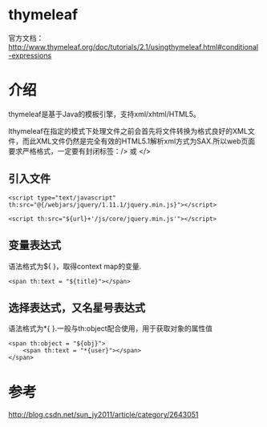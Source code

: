 # thymeleaf

官方文档：http://www.thymeleaf.org/doc/tutorials/2.1/usingthymeleaf.html#conditional-expressions


#   介绍

thymeleaf是基于Java的模板引擎，支持xml/xhtml/HTML5。

lthymeleaf在指定的模式下处理文件之前会首先将文件转换为格式良好的XML文件，而此XML文件仍然是完全有效的HTML5.1解析xml方式为SAX.所以web页面要求严格格式，一定要有封闭标签：/> 或 </>


##  引入文件
```
<script type="text/javascript"  th:src="@{/webjars/jquery/1.11.1/jquery.min.js}"></script>  

<script th:src="${url}+'/js/core/jquery.min.js'"></script>
```

##  变量表达式

语法格式为${ }，取得context map的变量.

```
<span th:text = "${title}"></span>
```

##  选择表达式，又名星号表达式

语法格式为*{ }.一般与th:object配合使用，用于获取对象的属性值

```
<span th:object = "${obj}">
    <span th:text = "*{user}"></span>
</span>
```












#   参考

http://blog.csdn.net/sun_jy2011/article/category/2643051

